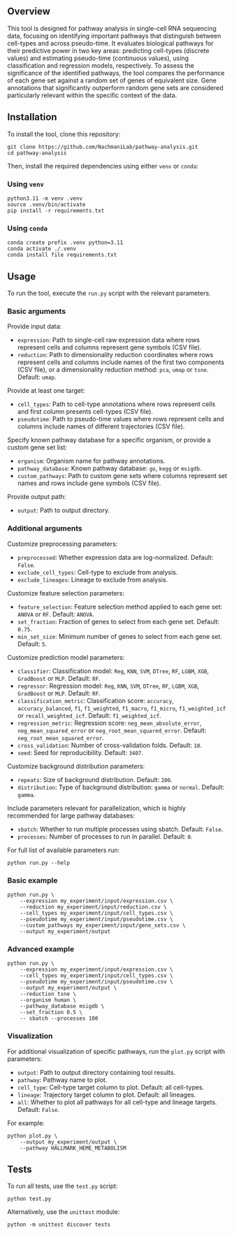 ## Overview

This tool is designed for pathway analysis in single-cell RNA sequencing data, focusing on identifying important pathways that distinguish between cell-types and across pseudo-time.
It evaluates biological pathways for their predictive power in two key areas: predicting cell-types (discrete values) and estimating pseudo-time (continuous values), using classification and regression models, respectively.
To assess the significance of the identified pathways, the tool compares the performance of each gene set against a random set of genes of equivalent size.
Gene annotations that significantly outperform random gene sets are considered particularly relevant within the specific context of the data.


## Installation

To install the tool, clone this repository:

```
git clone https://github.com/NachmaniLab/pathway-analysis.git
cd pathway-analysis
```

Then, install the required dependencies using either `venv` or `conda`:

### Using `venv`

```
python3.11 -m venv .venv
source .venv/bin/activate
pip install -r requirements.txt
```

### Using `conda`

```
conda create prefix .venv python=3.11
conda activate ./.venv
conda install file requirements.txt
```


## Usage

To run the tool, execute the `run.py` script with the relevant parameters.

### Basic arguments

Provide input data:

* `expression`: Path to single-cell raw expression data where rows represent cells and columns represent gene symbols (CSV file).
* `reduction`: Path to dimensionality reduction coordinates where rows represent cells and columns include names of the first two components (CSV file), or a dimensionality reduction method: `pca`, `umap` or `tsne`. Default: `umap`.

Provide at least one target:

* `cell_types`: Path to cell-type annotations where rows represent cells and first column presents cell-types (CSV file).
* `pseudotime`: Path to pseudo-time values where rows represent cells and columns include names of different trajectories (CSV file).

Specify known pathway database for a specific organism, or provide a custom gene set list:

* `organism`: Organism name for pathway annotations.
* `pathway_database`: Known pathway database: `go`, `kegg` or `msigdb`.
* `custom_pathways`: Path to custom gene sets where columns represent set names and rows include gene symbols (CSV file).

Provide output path:

* `output`: Path to output directory.

### Additional arguments

Customize preprocessing parameters:

* `preprocessed`: Whether expression data are log-normalized. Default: `False`.
* `exclude_cell_types`: Cell-type to exclude from analysis.
* `exclude_lineages`: Lineage to exclude from analysis.

Customize feature selection parameters:

* `feature_selection`: Feature selection method applied to each gene set: `ANOVA` or `RF`. Default: `ANOVA`.
* `set_fraction`: Fraction of genes to select from each gene set. Default: `0.75`.
* `min_set_size`: Minimum number of genes to select from each gene set. Default: `5`.

Customize prediction model parameters:

* `classifier`: Classification model: `Reg`, `KNN`, `SVM`, `DTree`, `RF`, `LGBM`, `XGB`, `GradBoost` or `MLP`. Default: `RF`.
* `regressor`: Regression model: `Reg`, `KNN`, `SVM`, `DTree`, `RF`, `LGBM`, `XGB`, `GradBoost` or `MLP`. Default: `RF`.
* `classification_metric`: Classification score: `accuracy`, `accuracy_balanced`, `f1`, `f1_weighted`, `f1_macro`, `f1_micro`, `f1_weighted_icf` or `recall_weighted_icf`. Default: `f1_weighted_icf`.
* `regression_metric`: Regression score: `neg_mean_absolute_error`, `neg_mean_squared_error` or `neg_root_mean_squared_error`. Default: `neg_root_mean_squared_error`.
* `cross_validation`: Number of cross-validation folds. Default: `10`.
* `seed`: Seed for reproducibility. Default: `3407`.

Customize background distribution parameters:

* `repeats`: Size of background distribution. Default: `200`.
* `distribution`: Type of background distribution: `gamma` or `normal`. Default: `gamma`.

Include parameters relevant for parallelization, which is highly recommended for large pathway databases:

* `sbatch`: Whether to run multiple processes using sbatch. Default: `False`.
* `processes`: Number of processes to run in parallel. Default: `0`.

For full list of available parameters run:

```
python run.py --help
```

### Basic example

```
python run.py \
    --expression my_experiment/input/expression.csv \
    --reduction my_experiment/input/reduction.csv \
    --cell_types my_experiment/input/cell_types.csv \
    --pseudotime my_experiment/input/pseudotime.csv \
    --custom_pathways my_experiment/input/gene_sets.csv \
    --output my_experiment/output
```

### Advanced example

```
python run.py \
    --expression my_experiment/input/expression.csv \
    --cell_types my_experiment/input/cell_types.csv \
    --pseudotime my_experiment/input/pseudotime.csv \
    --output my_experiment/output \
    --reduction tsne \
    --organism human \
    --pathway_database msigdb \
    --set_fraction 0.5 \
    -- sbatch --processes 100
```

### Visualization

For additional visualization of specific pathways, run the `plot.py` script with parameters:

* `output`: Path to output directory containing tool results.
* `pathway`: Pathway name to plot.
* `cell_type`: Cell-type target column to plot. Default: all cell-types.
* `lineage`: Trajectory target column to plot. Default: all lineages.
* `all`: Whether to plot all pathways for all cell-type and lineage targets. Default: `False`.

For example:

```
python plot.py \
    --output my_experiment/output \
    --pathway HALLMARK_HEME_METABOLISM
```


## Tests

To run all tests, use the `test.py` script:

```
python test.py
```

Alternatively, use the `unittest` module:

```
python -m unittest discover tests
```


